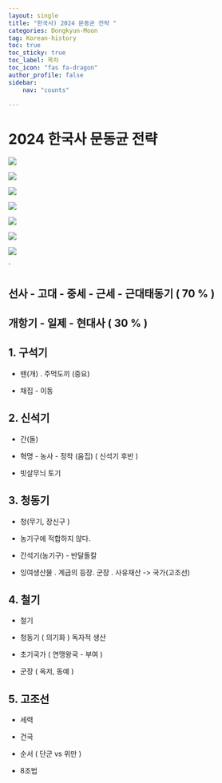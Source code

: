 ```yaml
---
layout: single
title: "한국사) 2024 문동균 전략 "
categories: Dongkyun-Moon
tag: Korean-history
toc: true
toc_sticky: true
toc_label: 목차
toc_icon: "fas fa-dragon"
author_profile: false
sidebar:
    nav: "counts"

---
```




# 2024 한국사 문동균 전략

![]({{site.url}}/images/2023-07-13-19/2023-07-13-22-29-38-image.png)

![]({{site.url}}/images/2023-07-13-19/2023-07-13-22-30-10-image.png)

![]({{site.url}}/images/2023-07-13-19/2023-07-13-22-32-10-image.png)

![]({{site.url}}/images/2023-07-13-19/2023-07-13-22-32-26-image.png)

![]({{site.url}}/images/2023-07-13-19/2023-07-13-22-33-31-image.png)

![]({{site.url}}/images/2023-07-13-19/2023-07-13-22-34-42-image.png)



![]({{site.url}}/images/2023-07-13-19/2023-07-13-22-04-16-image.png)

`

## 선사 - 고대 - 중세 - 근세 - 근대태동기 ( 70 % )

## 개항기 - 일제 - 현대사 ( 30 % )



## 1. 구석기

- 뗀(개) . 주먹도끼 (중요)

- 채집 - 이동



## 2. 신석기

- 간(돌)

- 혁명 - 농사 - 정착 (움집) ( 신석기 후반 )

- 빗살무늬 토기



## 3. 청동기

- 청(무기, 장신구 )

- 농기구에 적합하지 않다.

- 간석기(농기구) - 반달돌칼

- 잉여생산물 . 계급의 등장. 군장 . 사유재산 -> 국가(고조선)



## 4. 철기

- 철기 

- 청동기 ( 의기화 ) 독자적 생산

- 초기국가 ( 연맹왕국 - 부여 )

- 군장 ( 옥저, 동예 )



## 5. 고조선

- 세력

- 건국

- 순서 ( 단군 vs 위만 )

- 8조법
